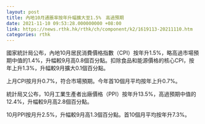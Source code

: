 ```yaml
---
layout: post
title: 內地10月通脹率按年升幅擴大至1.5%　高過預期
date: 2021-11-10 09:53:28.000000000 +08:00
link: https://news.rthk.hk/rthk/ch/component/k2/1619113-20211110.htm
categories: rthk
---
```


國家統計局公布，內地10月居民消費價格指數（CPI）按年升1.5%，略高過市場預期中值的1.4%，升幅較9月高0.8個百分點。扣除食品和能源價格的核心CPI，按年上升1.3%，升幅較9月擴大0.1個百分點。

上月CPI按月升0.7%，符合市場預期。今年首10個月平均按年上升0.7%。

統計局又公布，10月工業生產者出廠價格（PPI）按年升13.5%，高過預期中值的12.4%，升幅較9月高2.8個百分點。

10月PPI按月升2.5%，升幅較9月高1.3個百分點。首10個月平均按年升7.3%。
